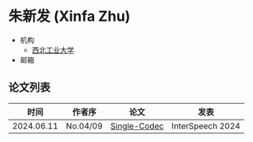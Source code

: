 # 朱新发 (Xinfa Zhu)

- 机构
  - [西北工业大学](../Institutions/NPU_西北工业大学.md)
- 邮箱

## 论文列表

| 时间 | 作者序 | 论文 | 发表 |
|:-:|:-:|---|---|
| 2024.06.11 | No.04/09 | [Single-Codec](../Models/Speech_Neural_Codec/2024.06.11_Single-Codec.md) | InterSpeech 2024 |